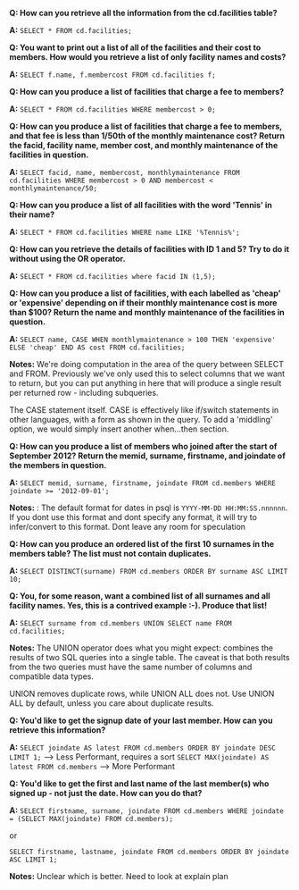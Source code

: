 **Q: How can you retrieve all the information from the cd.facilities table?** 

**A:** `SELECT * FROM cd.facilities;`

**Q: You want to print out a list of all of the facilities and their cost to members. How would you retrieve a list of only facility names and costs?**

**A:** `SELECT f.name, f.membercost FROM cd.facilities f;`

**Q: How can you produce a list of facilities that charge a fee to members?**

**A:** `SELECT * FROM cd.facilities WHERE membercost > 0;`

**Q: How can you produce a list of facilities that charge a fee to members, and that fee is less than 1/50th of the monthly maintenance cost? Return the facid, facility name, member cost, and monthly maintenance of the facilities in question.**

**A:** `SELECT facid, name, membercost, monthlymaintenance FROM cd.facilities WHERE membercost > 0 AND membercost < monthlymaintenance/50;`

**Q: How can you produce a list of all facilities with the word 'Tennis' in their name?**

**A:** `SELECT * FROM cd.facilities WHERE name LIKE '%Tennis%';`

**Q: How can you retrieve the details of facilities with ID 1 and 5? Try to do it without using the OR operator.**

**A:** `SELECT * FROM cd.facilities where facid IN (1,5);`

**Q: How can you produce a list of facilities, with each labelled as 'cheap' or 'expensive' depending on if their monthly maintenance cost is more than $100? Return the name and monthly maintenance of the facilities in question.**

**A:** `SELECT name, CASE WHEN monthlymaintenance > 100 THEN 'expensive' ELSE 'cheap' END AS cost FROM cd.facilities;`

**Notes:** We're doing computation in the area of the query between SELECT and FROM. Previously we've only used this to select columns that we want to return, but you can put anything in here that will produce a single result per returned row - including subqueries.

The CASE statement itself. CASE is effectively like if/switch statements in other languages, with a form as shown in the query. To add a 'middling' option, we would simply insert another when...then section.

**Q: How can you produce a list of members who joined after the start of September 2012? Return the memid, surname, firstname, and joindate of the members in question.**

**A:** `SELECT memid, surname, firstname, joindate FROM cd.members WHERE joindate >= '2012-09-01'; `

**Notes:** : The default format for dates in psql is `YYYY-MM-DD HH:MM:SS.nnnnnn`. If you dont use this format and dont specify any format, it will try to infer/convert to this format. Dont leave any room for speculation

**Q: How can you produce an ordered list of the first 10 surnames in the members table? The list must not contain duplicates.**

**A:** `SELECT DISTINCT(surname) FROM cd.members ORDER BY surname ASC LIMIT 10;`

**Q: You, for some reason, want a combined list of all surnames and all facility names. Yes, this is a contrived example :-). Produce that list!**

**A:** `SELECT surname from cd.members UNION SELECT name FROM cd.facilities;`

**Notes:** The UNION operator does what you might expect: combines the results of two SQL queries into a single table. The caveat is that both results from the two queries must have the same number of columns and compatible data types.

UNION removes duplicate rows, while UNION ALL does not. Use UNION ALL by default, unless you care about duplicate results.

**Q: You'd like to get the signup date of your last member. How can you retrieve this information?**

**A:** `SELECT joindate AS latest FROM cd.members ORDER BY joindate DESC LIMIT 1;` --> Less Performant, requires a sort
`SELECT MAX(joindate) AS latest FROM cd.members` --> More Performant

**Q: You'd like to get the first and last name of the last member(s) who signed up - not just the date. How can you do that?**

**A:** `SELECT firstname, surname, joindate FROM cd.members WHERE joindate = (SELECT MAX(joindate) FROM cd.members);`

or

`SELECT firstname, lastname, joindate FROM cd.members ORDER BY joindate ASC LIMIT 1;`

**Notes:** Unclear which is better. Need to look at explain plan


